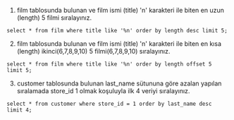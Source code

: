 1. film tablosunda bulunan ve film ismi (title) 'n' karakteri ile biten en uzun (length) 5 filmi sıralayınız.

```
select * from film where title like '%n' order by length desc limit 5;
```

2. film tablosunda bulunan ve film ismi (title) 'n' karakteri ile biten en kısa (length) ikinci(6,7,8,9,10) 5 filmi(6,7,8,9,10) sıralayınız.

```
select * from film where title like '%n' order by length offset 5 limit 5;
```

3. customer tablosunda bulunan last_name sütununa göre azalan yapılan sıralamada store_id 1 olmak koşuluyla ilk 4 veriyi sıralayınız.

```
select * from customer where store_id = 1 order by last_name desc limit 4;
```
